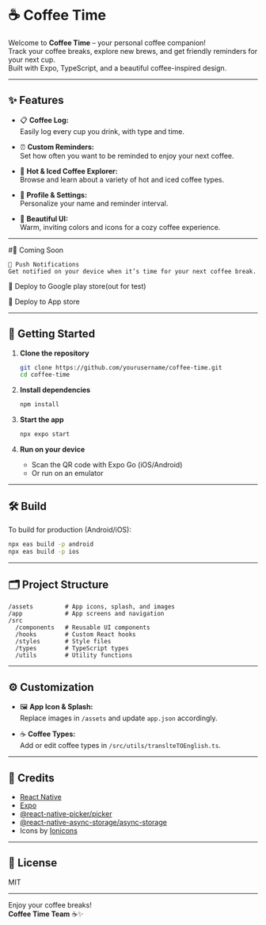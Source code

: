 # ☕️ Coffee Time

Welcome to **Coffee Time** – your personal coffee companion!  
Track your coffee breaks, explore new brews, and get friendly reminders for your next cup.  
Built with Expo, TypeScript, and a beautiful coffee-inspired design.

---

## ✨ Features

- 📋 **Coffee Log:**  
  Easily log every cup you drink, with type and time.

- ⏰ **Custom Reminders:**  
  Set how often you want to be reminded to enjoy your next coffee.

- 🧊 **Hot & Iced Coffee Explorer:**  
  Browse and learn about a variety of hot and iced coffee types.

- 👤 **Profile & Settings:**  
  Personalize your name and reminder interval.

- 🎨 **Beautiful UI:**  
  Warm, inviting colors and icons for a cozy coffee experience.

---

#🌟 Coming Soon

    🔔 Push Notifications
    Get notified on your device when it’s time for your next coffee break.

 📍 Deploy to Google play store(out for test)
 
 📍 Deploy to App store

---

## 🚀 Getting Started

1. **Clone the repository**
   ```sh
   git clone https://github.com/yourusername/coffee-time.git
   cd coffee-time
   ```

2. **Install dependencies**
   ```sh
   npm install
   ```

3. **Start the app**
   ```sh
   npx expo start
   ```

4. **Run on your device**
   - Scan the QR code with Expo Go (iOS/Android)
   - Or run on an emulator

---

## 🛠️ Build

To build for production (Android/iOS):

```sh
npx eas build -p android
npx eas build -p ios
```

---

## 🗂️ Project Structure

```
/assets         # App icons, splash, and images
/app            # App screens and navigation
/src
  /components   # Reusable UI components
  /hooks        # Custom React hooks
  /styles       # Style files
  /types        # TypeScript types
  /utils        # Utility functions
```

---

## ⚙️ Customization

- 🖼️ **App Icon & Splash:**  
  Replace images in `/assets` and update `app.json` accordingly.

- ☕️ **Coffee Types:**  
  Add or edit coffee types in `/src/utils/translteTOEnglish.ts`.

---

## 🙏 Credits

- [React Native](https://reactnative.dev/)
- [Expo](https://expo.dev/)
- [@react-native-picker/picker](https://github.com/react-native-picker/picker)
- [@react-native-async-storage/async-storage](https://github.com/react-native-async-storage/async-storage)
- Icons by [Ionicons](https://ionic.io/ionicons)

---

## 📄 License

MIT

---

Enjoy your coffee breaks!  
**Coffee Time Team** ☕️✨
